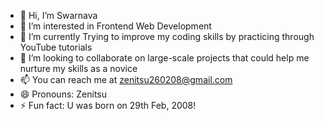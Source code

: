 - 👋 Hi, I’m Swarnava
- 👀 I’m interested in Frontend Web Development
- 🌱 I’m currently Trying to improve my coding skills by practicing through YouTube tutorials
- 💞️ I’m looking to collaborate on large-scale projects that could help me nurture my skills as a novice
- 📫 You can reach me at zenitsu260208@gmail.com
- 😄 Pronouns: Zenitsu
- ⚡ Fun fact: U was born on 29th Feb, 2008!
